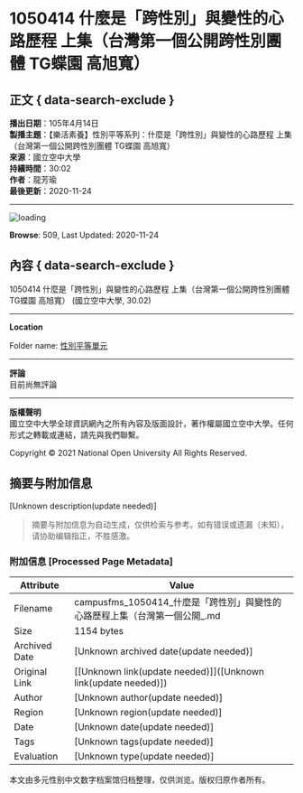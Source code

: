 # 1050414 什麼是「跨性別」與變性的心路歷程 上集（台灣第一個公開跨性別團體 TG蝶園 高旭寬）

## 正文 { data-search-exclude }


**播出日期**：105年4月14日  
**製播主題**：【樂活素養】性別平等系列：什麼是「跨性別」與變性的心路歷程 上集（台灣第一個公開跨性別團體 TG蝶園 高旭寬）  
**來源**：國立空中大學  
**持續時間**：30:02  
**作者**：龍芳瑜  
**最後更新**：2020-11-24  

---

![loading](https://sys/res/icon/loading3.gif)

**Browse**: 509, Last Updated: 2020-11-24

## 內容 { data-search-exclude }
1050414 什麼是「跨性別」與變性的心路歷程 上集（台灣第一個公開跨性別團體 TG蝶園 高旭寬） (國立空中大學, 30.02)

---

**Location**  

Folder name: [性別平等單元](https://www.nou.edu.tw)

---

**評論**  
目前尚無評論

---

**版權聲明**  
國立空中大學全球資訊網內之所有內容及版面設計，著作權屬國立空中大學。任何形式之轉載或連結，請先與我們聯繫。

Copyright © 2021 National Open University All Rights Reserved.
<!-- tcd_original_link https://campusfms.nou.edu.tw/media/4795 -->


## 摘要与附加信息

<!-- tcd_abstract -->
[Unknown description(update needed)]
<!-- tcd_abstract_end -->

> 摘要与附加信息为自动生成，仅供检索与参考。如有错误或遗漏（未知），请协助编辑指正，不胜感激。

### 附加信息 [Processed Page Metadata]

| Attribute       | Value                                  |
|-----------------|----------------------------------------|
| Filename        | campusfms_1050414_什麼是「跨性別」與變性的心路歷程上集（台灣第一個公開_.md                             |
| Size            | 1154 bytes                           |
| Archived Date   | [Unknown archived date(update needed)]                             |
| Original Link   | [[Unknown link(update needed)]]([Unknown link(update needed)])                       |
| Author          | [Unknown author(update needed)]                               |
| Region          | [Unknown region(update needed)]                               |
| Date            | [Unknown date(update needed)]                                 |
| Tags            | [Unknown tags(update needed)]                                 |
| Evaluation            | [Unknown type(update needed)]                                 |
<!-- tcd_table_end -->

本文由多元性别中文数字档案馆归档整理，仅供浏览。版权归原作者所有。
